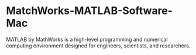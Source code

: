 # MatchWorks-MATLAB-Software-Mac
MATLAB by MathWorks is a high-level programming and numerical computing environment designed for engineers, scientists, and researchers.
